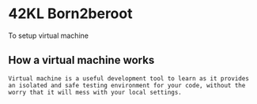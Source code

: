# 42KL Born2beroot
To setup virtual machine

## How a virtual machine works
```
Virtual machine is a useful development tool to learn as it provides an isolated and safe testing environment for your code, without the worry that it will mess with your local settings.
```
